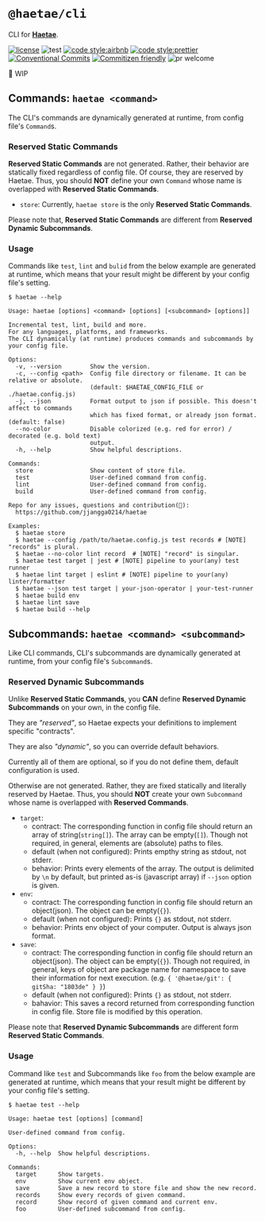 # `@haetae/cli`

CLI for [**Haetae**](https://github.com/jjangga0214/haetae).

[![license](https://img.shields.io/badge/license-MIT-ff4081.svg?style=flat-square&labelColor=black)](https://github.com/jjangga0214/haetae/blob/main/LICENSE)
![test](https://img.shields.io/badge/test-jest-7c4dff.svg?style=flat-square&labelColor=black)
[![code style:airbnb](https://img.shields.io/badge/code_style-airbnb-448aff.svg?style=flat-square&labelColor=black)](https://github.com/airbnb/javascript)
[![code style:prettier](https://img.shields.io/badge/code_style-prettier-18ffff.svg?style=flat-square&labelColor=black)](https://prettier.io/)
[![Conventional Commits](https://img.shields.io/badge/Conventional%20Commits-1.0.0-ffab00.svg?style=flat-square&labelColor=black)](https://conventionalcommits.org)
[![Commitizen friendly](https://img.shields.io/badge/Commitizen-cz_conventional_changelog-dd2c00.svg?style=flat-square&labelColor=black)](http://commitizen.github.io/cz-cli/)
![pr welcome](https://img.shields.io/badge/PRs-welcome-09FF33.svg?style=flat-square&labelColor=black)

🚧 WIP

## Commands: `haetae <command>`

The CLI's commands are dynamically generated at runtime, from config file's `Command`s.

### Reserved Static Commands

**Reserved Static Commands** are not generated. Rather, their behavior are statically fixed regardless of config file. Of course, they are reserved by Haetae. Thus, you should **NOT** define your own `Command` whose name is overlapped with **Reserved Static Commands**.

- `store`: Currently, `haetae store` is the only **Reserved Static Commands**.

Please note that, **Reserved Static Commands** are different from **Reserved Dynamic Subcommands**.

### Usage

Commands like `test`, `lint` and `bulid` from the below example are generated at runtime, which means that your result might be different by your config file's setting.

```shell
$ haetae --help

Usage: haetae [options] <command> [options] [<subcommand> [options]]

Incremental test, lint, build and more.
For any languages, platforms, and frameworks.
The CLI dynamically (at runtime) produces commands and subcommands by your config file.

Options:
  -v, --version        Show the version.
  -c, --config <path>  Config file directory or filename. It can be relative or absolute.
                       (default: $HAETAE_CONFIG_FILE or ./haetae.config.js)
  -j, --json           Format output to json if possible. This doesn't affect to commands
                       which has fixed format, or already json format. (default: false)
  --no-color           Disable colorized (e.g. red for error) / decorated (e.g. bold text)
                       output.
  -h, --help           Show helpful descriptions.

Commands:
  store                Show content of store file.
  test                 User-defined command from config.
  lint                 User-defined command from config.
  build                User-defined command from config.

Repo for any issues, questions and contribution(💖):
  https://github.com/jjangga0214/haetae

Examples:
  $ haetae store
  $ haetae --config /path/to/haetae.config.js test records # [NOTE] "records" is plural.
  $ haetae --no-color lint record  # [NOTE] "record" is singular.
  $ haetae test target | jest # [NOTE] pipeline to your(any) test runner
  $ haetae lint target | eslint # [NOTE] pipeline to your(any) linter/formatter
  $ haetae --json test target | your-json-operator | your-test-runner
  $ haetae build env
  $ haetae lint save
  $ haetae build --help
```

## Subcommands: `haetae <command> <subcommand>`

Like CLI commands, CLI's subcommands are dynamically generated at runtime, from your config file's `Subcommand`s.

### Reserved Dynamic Subcommands

Unlike **Reserved Static Commands**, you **CAN** define **Reserved Dynamic Subcommands** on your own, in the config file.

They are _"reserved"_, so Haetae expects your definitions to implement specific "contracts".

They are also _"dynamic"_, so you can override default behaviors.

Currently all of them are optional, so if you do not define them, default configuration is used.

Otherwise are not generated. Rather, they are fixed statically and literally reserved by Haetae. Thus, you should **NOT** create your own `Subcommand` whose name is overlapped with **Reserved Commands**.

- `target`:
  - contract: The corresponding function in config file should return an array of string(`string[]`). The array can be empty(`[]`). Though not required, in general, elements are (absolute) paths to files.
  - default (when not configured): Prints empthy string as stdout, not stderr.
  - behavior: Prints every elements of the array. The output is delimited by `\n` by default, but printed as-is (javascript array) if `--json` option is given.
- `env`:
  - contract: The corresponding function in config file should return an object(json). The object can be empty(`{}`).
  - default (when not configured): Prints `{}` as stdout, not stderr.
  - behavior: Prints env object of your computer. Output is always json format.
- `save`:
  - contract: The corresponding function in config file should return an object(json). The object can be empty(`{}`). Though not required, in general, keys of object are package name for namespace to save their information for next execution. (e.g. `{ '@haetae/git': { gitSha: "1803de" } }`)
  - default (when not configured): Prints `{}` as stdout, not stderr.
  - bahavior: This saves a record returned from corresponding function in config file. Store file is modified by this operation.

Please note that **Reserved Dynamic Subcommands** are different form **Reserved Static Commands**.

### Usage

Command like `test` and Subcommands like `foo` from the below example are generated at runtime, which means that your result might be different by your config file's setting.

```shell
$ haetae test --help

Usage: haetae test [options] [command]

User-defined command from config.

Options:
  -h, --help  Show helpful descriptions.

Commands:
  target      Show targets.
  env         Show current env object.
  save        Save a new record to store file and show the new record.
  records     Show every records of given command.
  record      Show record of given command and current env.
  foo         User-defined subcommand from config.
```
